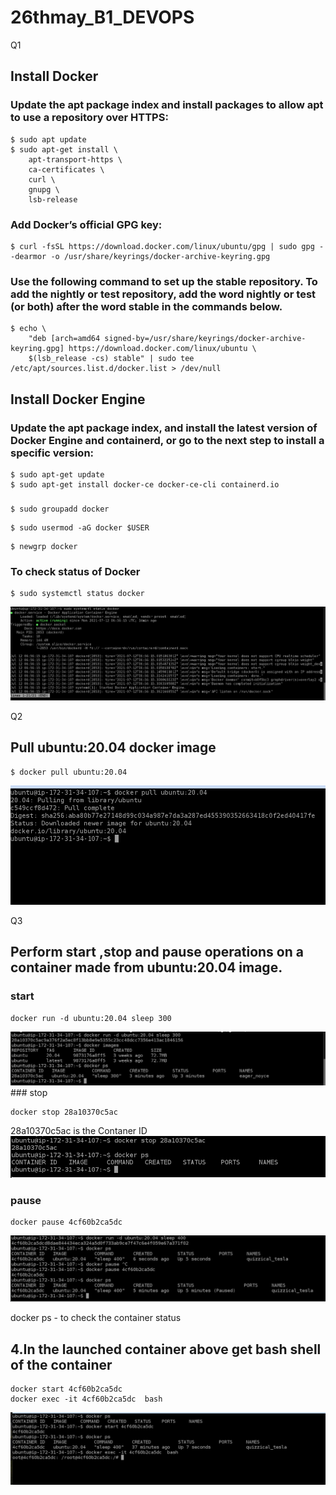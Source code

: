 # 26thmay_B1_DEVOPS

Q1 
## Install Docker

### Update the apt package index and install packages to allow apt to use a repository over HTTPS:
```
$ sudo apt update
$ sudo apt-get install \
    apt-transport-https \
    ca-certificates \
    curl \
    gnupg \
    lsb-release
```

### Add Docker’s official GPG key: 
```
$ curl -fsSL https://download.docker.com/linux/ubuntu/gpg | sudo gpg --dearmor -o /usr/share/keyrings/docker-archive-keyring.gpg
```

### Use the following command to set up the stable repository. To add the nightly or test repository, add the word nightly or test (or both) after the word stable in the commands below.
```
$ echo \
    "deb [arch=amd64 signed-by=/usr/share/keyrings/docker-archive-keyring.gpg] https://download.docker.com/linux/ubuntu \
    $(lsb_release -cs) stable" | sudo tee /etc/apt/sources.list.d/docker.list > /dev/null
```

## Install Docker Engine

### Update the apt package index, and install the latest version of Docker Engine and containerd, or go to the next step to install a specific version:
```
$ sudo apt-get update
$ sudo apt-get install docker-ce docker-ce-cli containerd.io
```

###
```
$ sudo groupadd docker
```

```
$ sudo usermod -aG docker $USER
```

```
$ newgrp docker
```
### To check status of Docker
```
$ sudo systemctl status docker
``` 
<img src=statusdocker.png>

Q2
## Pull ubuntu:20.04 docker image

```
$ docker pull ubuntu:20.04
```
<img src=pullimage.png>

Q3
## Perform start ,stop and pause operations on a container made from ubuntu:20.04 image.
### start 

```
docker run -d ubuntu:20.04 sleep 300
```
<img src=run.png>
### stop

```
docker stop 28a10370c5ac
```
28a10370c5ac is the Contaner ID
<img src=stop.png>
### pause

```
docker pause 4cf60b2ca5dc
```
<img src=pause.png>

docker ps - to check the container status


## 4.In the launched container above get bash shell of the container

```
docker start 4cf60b2ca5dc 
docker exec -it 4cf60b2ca5dc  bash
```
<img src=bash.png>



